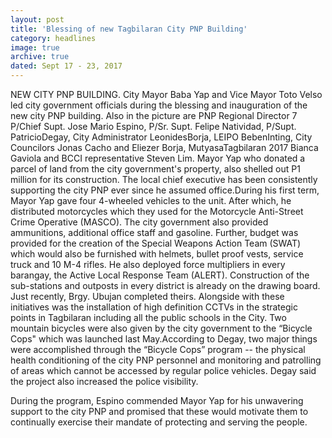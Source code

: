 ```yaml
---
layout: post
title: 'Blessing of new Tagbilaran City PNP Building'
category: headlines
image: true
archive: true
dated: Sept 17 - 23, 2017
---
```


NEW CITY PNP BUILDING. City Mayor Baba Yap and Vice Mayor Toto Velso led city government officials during the blessing and inauguration of the new city PNP building. Also in the picture are PNP Regional Director 7 P/Chief Supt. Jose Mario Espino, P/Sr. Supt. Felipe Natividad, P/Supt. PatricioDegay, City Administrator LeonidesBorja, LEIPO BebenInting, City Councilors Jonas Cacho and Eliezer Borja, MutyasaTagbilaran 2017 Bianca Gaviola and BCCI representative Steven Lim. Mayor Yap who donated a parcel of land from the city government's property, also shelled out P1 million for its construction. The local chief executive has been consistently supporting the city PNP ever since he assumed office.During his first term, Mayor Yap gave four 4-wheeled vehicles to the unit. After which, he distributed motorcycles which they used for the Motorcycle Anti-Street Crime Operative (MASCO). The city government also provided ammunitions, additional office staff and gasoline. Further, budget was provided for the creation of the Special Weapons Action Team (SWAT) which would also be furnished with helmets, bullet proof vests, service truck and 10 M-4 rifles. He also deployed force multipliers in every barangay, the Active Local Response Team (ALERT). Construction of the sub-stations and outposts in every district is already on the drawing board. Just recently, Brgy. Ubujan completed theirs. Alongside with these initiatives was the installation of high definition CCTVs in the strategic points in Tagbilaran including all the public schools in the City. Two mountain bicycles were also given by the city government to the “Bicycle Cops" which was launched last May.According to Degay, two major things were accomplished through the “Bicycle Cops” program -- the physical health conditioning of the city PNP personnel and monitoring and patrolling of areas which cannot be accessed by regular police vehicles. Degay said the project also increased the police visibility. 

During the program, Espino commended Mayor Yap for his unwavering support to the city PNP and promised that these would motivate them to continually exercise their mandate of protecting and serving the people.
